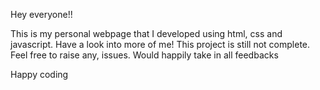 Hey everyone!!

This is my personal webpage that I developed using html, css and javascript. Have a look into more of me!
This project is still not complete. Feel free to raise any, issues. Would happily take in all feedbacks

Happy coding
